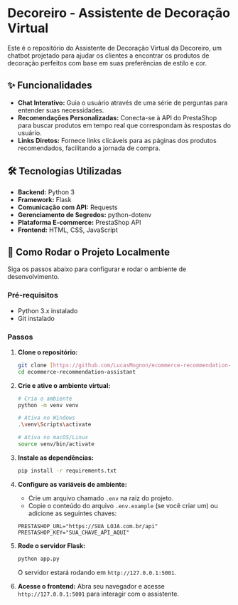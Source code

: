 # Decoreiro - Assistente de Decoração Virtual

Este é o repositório do Assistente de Decoração Virtual da Decoreiro, um chatbot projetado para ajudar os clientes a encontrar os produtos de decoração perfeitos com base em suas preferências de estilo e cor.

## ✨ Funcionalidades

* **Chat Interativo:** Guia o usuário através de uma série de perguntas para entender suas necessidades.
* **Recomendações Personalizadas:** Conecta-se à API do PrestaShop para buscar produtos em tempo real que correspondam às respostas do usuário.
* **Links Diretos:** Fornece links clicáveis para as páginas dos produtos recomendados, facilitando a jornada de compra.

## 🛠️ Tecnologias Utilizadas

* **Backend:** Python 3
* **Framework:** Flask
* **Comunicação com API:** Requests
* **Gerenciamento de Segredos:** python-dotenv
* **Plataforma E-commerce:** PrestaShop API
* **Frontend:** HTML, CSS, JavaScript

## 🚀 Como Rodar o Projeto Localmente

Siga os passos abaixo para configurar e rodar o ambiente de desenvolvimento.

### Pré-requisitos

* Python 3.x instalado
* Git instalado

### Passos

1.  **Clone o repositório:**
    ```bash
    git clone [https://github.com/LucasMognon/ecommerce-recommendation-assistant](https://github.com/LucasMognon/ecommerce-recommendation-assistant)
    cd ecommerce-recommendation-assistant
    ```

2.  **Crie e ative o ambiente virtual:**
    ```bash
    # Cria o ambiente
    python -m venv venv

    # Ativa no Windows
    .\venv\Scripts\activate

    # Ativa no macOS/Linux
    source venv/bin/activate
    ```

3.  **Instale as dependências:**
    ```bash
    pip install -r requirements.txt
    ```

4.  **Configure as variáveis de ambiente:**
    * Crie um arquivo chamado `.env` na raiz do projeto.
    * Copie o conteúdo do arquivo `.env.example` (se você criar um) ou adicione as seguintes chaves:
    ```
    PRESTASHOP_URL="https://SUA_LOJA.com.br/api"
    PRESTASHOP_KEY="SUA_CHAVE_API_AQUI"
    ```

5.  **Rode o servidor Flask:**
    ```bash
    python app.py
    ```
    O servidor estará rodando em `http://127.0.0.1:5001`.

6.  **Acesse o frontend:**
    Abra seu navegador e acesse `http://127.0.0.1:5001` para interagir com o assistente.

